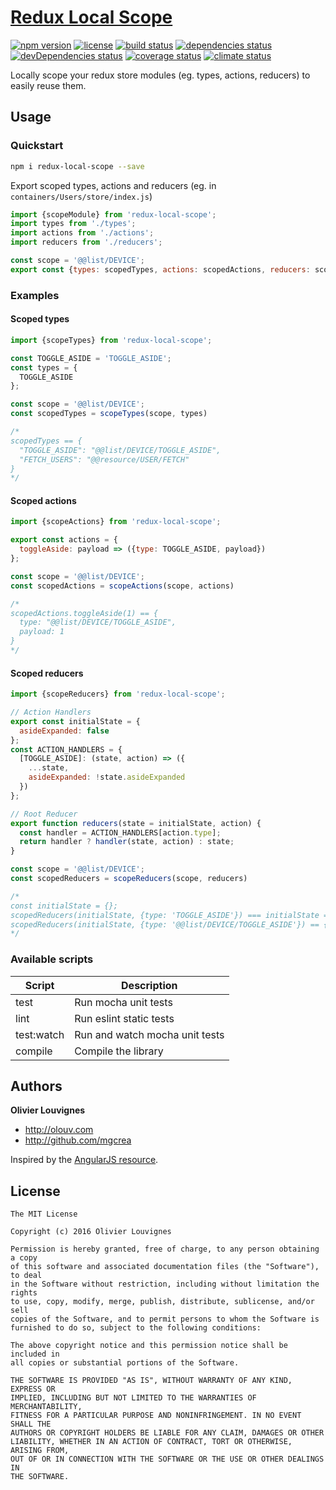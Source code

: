 # [Redux Local Scope](http://mgcrea.github.io/redux-local-scope)

[![npm version](https://img.shields.io/npm/v/redux-local-scope.svg)](https://github.com/mgcrea/redux-local-scope/releases) [![license](https://img.shields.io/github/license/mgcrea/redux-local-scope.svg?style=flat)](https://tldrlegal.com/license/mit-license) [![build status](http://img.shields.io/travis/mgcrea/redux-local-scope/master.svg?style=flat)](http://travis-ci.org/mgcrea/redux-local-scope) [![dependencies status](https://img.shields.io/david/mgcrea/redux-local-scope.svg?style=flat)](https://david-dm.org/mgcrea/redux-local-scope) [![devDependencies status](https://img.shields.io/david/dev/mgcrea/redux-local-scope.svg?style=flat)](https://david-dm.org/mgcrea/redux-local-scope#info=devDependencies) [![coverage status](http://img.shields.io/codeclimate/coverage/github/mgcrea/redux-local-scope.svg?style=flat)](https://codeclimate.com/github/mgcrea/redux-local-scope) [![climate status](https://img.shields.io/codeclimate/github/mgcrea/redux-local-scope.svg?style=flat)](https://codeclimate.com/github/mgcrea/redux-local-scope)

Locally scope your redux store modules (eg. types, actions, reducers) to easily reuse them.

## Usage

### Quickstart

```bash
npm i redux-local-scope --save
```

Export scoped types, actions and reducers (eg. in `containers/Users/store/index.js`)

```js
import {scopeModule} from 'redux-local-scope';
import types from './types';
import actions from './actions';
import reducers from './reducers';

const scope = '@@list/DEVICE';
export const {types: scopedTypes, actions: scopedActions, reducers: scopedReducers} = scopeModule(scope, {types, actions, reducers});
```

### Examples

#### Scoped types

```js
import {scopeTypes} from 'redux-local-scope';

const TOGGLE_ASIDE = 'TOGGLE_ASIDE';
const types = {
  TOGGLE_ASIDE
};

const scope = '@@list/DEVICE';
const scopedTypes = scopeTypes(scope, types)

/*  
scopedTypes == {
  "TOGGLE_ASIDE": "@@list/DEVICE/TOGGLE_ASIDE",
  "FETCH_USERS": "@@resource/USER/FETCH"
}
*/
```

#### Scoped actions

```js
import {scopeActions} from 'redux-local-scope';

export const actions = {
  toggleAside: payload => ({type: TOGGLE_ASIDE, payload})
};

const scope = '@@list/DEVICE';
const scopedActions = scopeActions(scope, actions)

/*  
scopedActions.toggleAside(1) == {
  type: "@@list/DEVICE/TOGGLE_ASIDE",
  payload: 1
}
*/
```

#### Scoped reducers

```js
import {scopeReducers} from 'redux-local-scope';

// Action Handlers
export const initialState = {
  asideExpanded: false
};
const ACTION_HANDLERS = {
  [TOGGLE_ASIDE]: (state, action) => ({
    ...state,
    asideExpanded: !state.asideExpanded
  })
};

// Root Reducer
export function reducers(state = initialState, action) {
  const handler = ACTION_HANDLERS[action.type];
  return handler ? handler(state, action) : state;
}

const scope = '@@list/DEVICE';
const scopedReducers = scopeReducers(scope, reducers)

/*  
const initialState = {};
scopedReducers(initialState, {type: 'TOGGLE_ASIDE'}) === initialState == {asideExpanded: false}
scopedReducers(initialState, {type: '@@list/DEVICE/TOGGLE_ASIDE'}) == {asideExpanded: true}
*/
```


### Available scripts

| **Script** | **Description** |
|----------|-------|
| test | Run mocha unit tests |
| lint | Run eslint static tests |
| test:watch | Run and watch mocha unit tests |
| compile | Compile the library |


## Authors

**Olivier Louvignes**

+ http://olouv.com
+ http://github.com/mgcrea

Inspired by the [AngularJS resource](https://github.com/angular/angular.js/blob/master/src/ngResource/resource.js).

## License

```
The MIT License

Copyright (c) 2016 Olivier Louvignes

Permission is hereby granted, free of charge, to any person obtaining a copy
of this software and associated documentation files (the "Software"), to deal
in the Software without restriction, including without limitation the rights
to use, copy, modify, merge, publish, distribute, sublicense, and/or sell
copies of the Software, and to permit persons to whom the Software is
furnished to do so, subject to the following conditions:

The above copyright notice and this permission notice shall be included in
all copies or substantial portions of the Software.

THE SOFTWARE IS PROVIDED "AS IS", WITHOUT WARRANTY OF ANY KIND, EXPRESS OR
IMPLIED, INCLUDING BUT NOT LIMITED TO THE WARRANTIES OF MERCHANTABILITY,
FITNESS FOR A PARTICULAR PURPOSE AND NONINFRINGEMENT. IN NO EVENT SHALL THE
AUTHORS OR COPYRIGHT HOLDERS BE LIABLE FOR ANY CLAIM, DAMAGES OR OTHER
LIABILITY, WHETHER IN AN ACTION OF CONTRACT, TORT OR OTHERWISE, ARISING FROM,
OUT OF OR IN CONNECTION WITH THE SOFTWARE OR THE USE OR OTHER DEALINGS IN
THE SOFTWARE.
```
